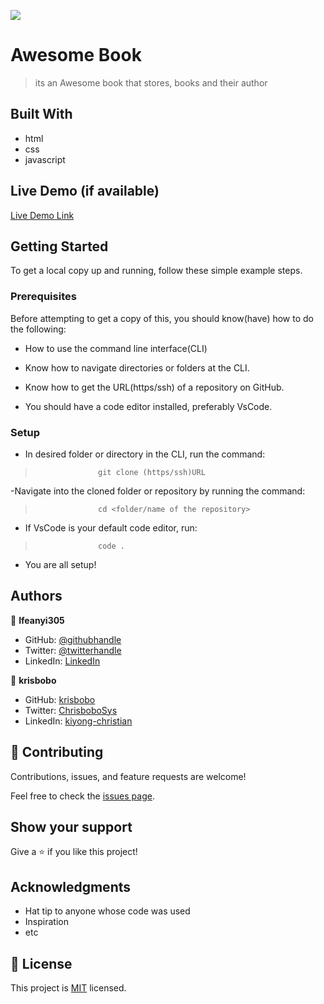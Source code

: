![](https://img.shields.io/badge/Microverse-blueviolet)

# Awesome Book

>  its an Awesome book that stores, books and their author


## Built With

- html
- css
- javascript

## Live Demo (if available)

[Live Demo Link](https://ifeanyi305.github.io/Ifeanyi305-AwesomeBooks/)


## Getting Started

To get a local copy up and running, follow these simple example steps.

### Prerequisites
Before attempting to get a copy of this, you should know(have) how to do the following:

- How to use the command line interface(CLI)

- Know how to navigate directories or folders at the CLI.

- Know how to get the URL(https/ssh) of a repository on GitHub.

- You should have a code editor installed, preferably VsCode.

### Setup

- In desired folder or directory in the CLI, run the command:

>                   git clone (https/ssh)URL

-Navigate into the cloned folder or repository by running the command:

>                   cd <folder/name of the repository>

- If VsCode is your default code editor, run:

>                   code .

- You are all setup!


## Authors

👤 **Ifeanyi305**

- GitHub: [@githubhandle](https://github.com/ifeanyi305)
- Twitter: [@twitterhandle](https://twitter.com/otiifeanyi2020)
- LinkedIn: [LinkedIn](https://linkedin.com/in/ifeanyioti)

👤 **krisbobo**

- GitHub: [krisbobo](https://github.com/krisbobo)
- Twitter: [ChrisboboSys](https://twitter.com/ChrisboboSys)
- LinkedIn: [kiyong-christian](https://linkedin.com/in/kiyong-christian)

## 🤝 Contributing

Contributions, issues, and feature requests are welcome!

Feel free to check the [issues page](../../issues/).

## Show your support

Give a ⭐️ if you like this project!

## Acknowledgments

- Hat tip to anyone whose code was used
- Inspiration
- etc

## 📝 License

This project is [MIT](./LICENSE) licensed.

